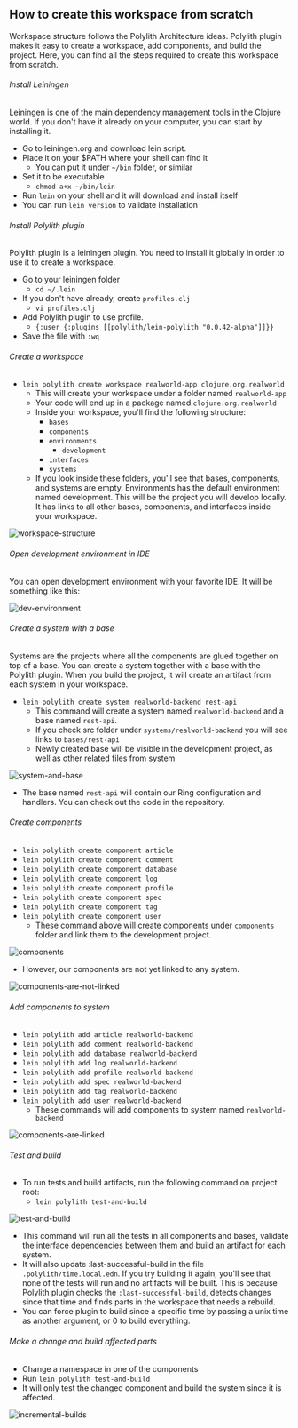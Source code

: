 ## How to create this workspace from scratch
Workspace structure follows the Polylith Architecture ideas. Polylith plugin makes it easy to create a workspace, add components, and build the project. Here, you can find all the steps required to create this workspace from scratch.

###### Install Leiningen
Leiningen is one of the main dependency management tools in the Clojure world. If you don't have it already on your computer, you can start by installing it.
- Go to leiningen.org and download lein script.
- Place it on your $PATH where your shell can find it
  - You can put it under `` ~/bin `` folder, or similar 
- Set it to be executable 
  - `` chmod a+x ~/bin/lein ``
- Run `` lein `` on your shell and it will download and install itself
- You can run `` lein version `` to validate installation

###### Install Polylith plugin
Polylith plugin is a leiningen plugin. You need to install it globally in order to use it to create a workspace.
- Go to your leiningen folder
  - `` cd ~/.lein ``
- If you don't have already, create `` profiles.clj ``
  - `` vi profiles.clj ``
- Add Polylith plugin to use profile.
  - `` {:user {:plugins [[polylith/lein-polylith "0.0.42-alpha"]]}} `` 
- Save the file with `` :wq ``

###### Create a workspace
- `` lein polylith create workspace realworld-app clojure.org.realworld `` 
  - This will create your workspace under a folder named `` realworld-app ``
  - Your code will end up in a package named `` clojure.org.realworld ``
  - Inside your workspace, you'll find the following structure:
    - `` bases ``
    - `` components ``
    - `` environments ``
      - `` development ``
    - `` interfaces ``
    - `` systems ``
  - If you look inside these folders, you'll see that bases, components, and systems are empty. Environments has the default environment named development. This will be the project you will develop locally. It has links to all other bases, components, and interfaces inside your workspace.

![workspace-structure](.media/how-to/01_workspace_structure.png)

###### Open development environment in IDE
You can open development environment with your favorite IDE. It will be something like this:

![dev-environment](.media/how-to/02_dev_environment.png)

###### Create a system with a base
Systems are the projects where all the components are glued together on top of a base. You can create a system together with a base with the Polylith plugin. When you build the project, it will create an artifact from each system in your workspace.
- `` lein polylith create system realworld-backend rest-api ``
  - This command will create a system named `` realworld-backend `` and a base named `` rest-api ``.
  - If you check src folder under `` systems/realworld-backend `` you will see links to `` bases/rest-api `` 
  - Newly created base will be visible in the development project, as well as other related files from system

![system-and-base](.media/how-to/03_system_and_base.png)

- The base named `` rest-api `` will contain our Ring configuration and handlers. You can check out the code in the repository.

###### Create components
- `` lein polylith create component article ``
- `` lein polylith create component comment ``
- `` lein polylith create component database ``
- `` lein polylith create component log ``
- `` lein polylith create component profile ``
- `` lein polylith create component spec ``
- `` lein polylith create component tag ``
- `` lein polylith create component user ``
  - These command above will create components under `` components `` folder and link them to the development project.

![components](.media/how-to/04_components.png)

- However, our components are not yet linked to any system.

![components-are-not-linked](.media/how-to/05_components_are_not_linked.png)

###### Add components to system
- `` lein polylith add article realworld-backend ``
- `` lein polylith add comment realworld-backend ``
- `` lein polylith add database realworld-backend ``
- `` lein polylith add log realworld-backend ``
- `` lein polylith add profile realworld-backend ``
- `` lein polylith add spec realworld-backend ``
- `` lein polylith add tag realworld-backend ``
- `` lein polylith add user realworld-backend ``
  - These commands will add components to system named `` realworld-backend ``

![components-are-linked](.media/how-to/06_components_are_linked.png)

###### Test and build
- To run tests and build artifacts, run the following command on project root:
  - `` lein polylith test-and-build ``

![test-and-build](.media/how-to/07_test-and-build.png)

- This command will run all the tests in all components and bases, validate the interface dependencies between them and build an artifact for each system.
- It will also update :last-successful-build in the file `` .polylith/time.local.edn ``. If you try building it again, you'll see that none of the tests will run and no artifacts will be built. This is because Polylith plugin checks the `` :last-successful-build ``, detects changes since that time and finds parts in the workspace that needs a rebuild.
- You can force plugin to build since a specific time by passing a unix time as another argument, or 0 to build everything.

###### Make a change and build affected parts
- Change a namespace in one of the components
- Run `` lein polylith test-and-build ``
- It will only test the changed component and build the system since it is affected.

![incremental-builds](.media/how-to/08_incremental_builds.png)
